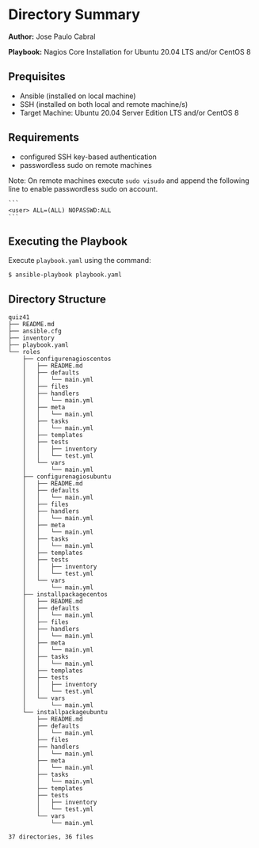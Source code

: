 # Directory Summary

**Author:** Jose Paulo Cabral

**Playbook:** Nagios Core Installation for Ubuntu 20.04 LTS and/or CentOS 8

## Prequisites

* Ansible (installed on local machine)
* SSH (installed on both local and remote machine/s)
* Target Machine: Ubuntu 20.04 Server Edition LTS and/or CentOS 8

## Requirements

* configured SSH key-based authentication
* passwordless sudo on remote machines

Note: On remote machines execute ``sudo visudo`` and append the following line to enable passwordless sudo on account.

	```
	<user> ALL=(ALL) NOPASSWD:ALL
	```

## Executing the Playbook
Execute 	``playbook.yaml`` using the command:

```
$ ansible-playbook playbook.yaml
```

## Directory Structure

```
quiz41
├── README.md
├── ansible.cfg
├── inventory
├── playbook.yaml
└── roles
    ├── configurenagioscentos
    │   ├── README.md
    │   ├── defaults
    │   │   └── main.yml
    │   ├── files
    │   ├── handlers
    │   │   └── main.yml
    │   ├── meta
    │   │   └── main.yml
    │   ├── tasks
    │   │   └── main.yml
    │   ├── templates
    │   ├── tests
    │   │   ├── inventory
    │   │   └── test.yml
    │   └── vars
    │       └── main.yml
    ├── configurenagiosubuntu
    │   ├── README.md
    │   ├── defaults
    │   │   └── main.yml
    │   ├── files
    │   ├── handlers
    │   │   └── main.yml
    │   ├── meta
    │   │   └── main.yml
    │   ├── tasks
    │   │   └── main.yml
    │   ├── templates
    │   ├── tests
    │   │   ├── inventory
    │   │   └── test.yml
    │   └── vars
    │       └── main.yml
    ├── installpackagecentos
    │   ├── README.md
    │   ├── defaults
    │   │   └── main.yml
    │   ├── files
    │   ├── handlers
    │   │   └── main.yml
    │   ├── meta
    │   │   └── main.yml
    │   ├── tasks
    │   │   └── main.yml
    │   ├── templates
    │   ├── tests
    │   │   ├── inventory
    │   │   └── test.yml
    │   └── vars
    │       └── main.yml
    └── installpackageubuntu
        ├── README.md
        ├── defaults
        │   └── main.yml
        ├── files
        ├── handlers
        │   └── main.yml
        ├── meta
        │   └── main.yml
        ├── tasks
        │   └── main.yml
        ├── templates
        ├── tests
        │   ├── inventory
        │   └── test.yml
        └── vars
            └── main.yml

37 directories, 36 files
```
